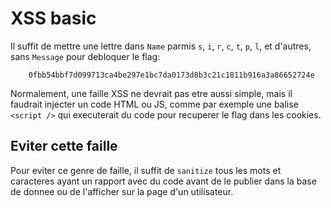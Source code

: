 # XSS basic

Il suffit de mettre une lettre dans `Name` parmis `s`, `i`, `r`, `c`, `t`, `p`, `l`, et d'autres, sans `Message` pour debloquer le flag:

        0fbb54bbf7d099713ca4be297e1bc7da0173d8b3c21c1811b916a3a86652724e

Normalement, une faille XSS ne devrait pas etre aussi simple, mais il faudrait injecter un code HTML ou JS, comme par exemple une balise `<script />` qui executerait du code pour recuperer le flag dans les cookies.

## Eviter cette faille

Pour eviter ce genre de faille, il suffit de `sanitize` tous les mots et caracteres ayant un rapport avec du code avant de le publier dans la base de donnee ou de l'afficher sur la page d'un utilisateur.
